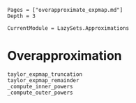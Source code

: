 
```@contents
Pages = ["overapproximate_expmap.md"]
Depth = 3
```

```@meta
CurrentModule = LazySets.Approximations
```

# Overapproximation

```@docs
taylor_expmap_truncation
taylor_expmap_remainder
_compute_inner_powers
_compute_outer_powers
```